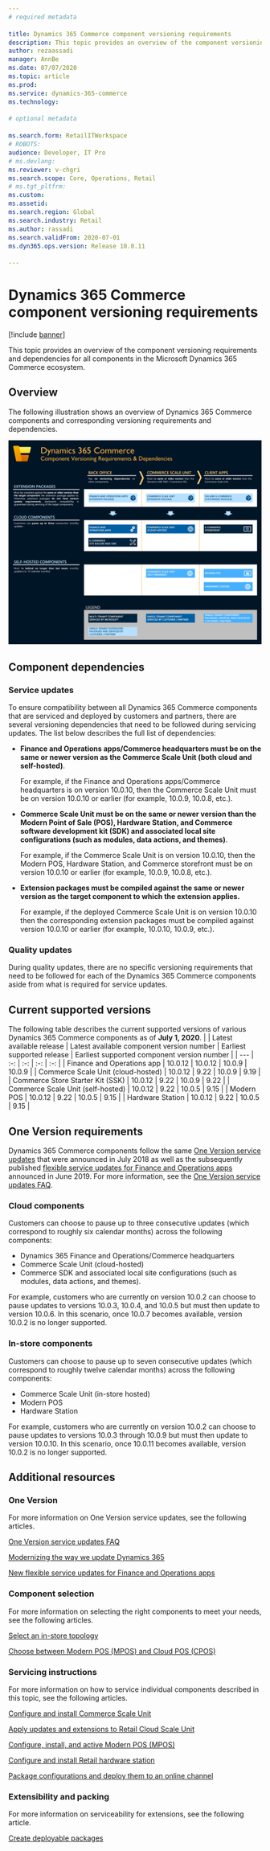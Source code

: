 ```yaml
---
# required metadata

title: Dynamics 365 Commerce component versioning requirements
description: This topic provides an overview of the component versioning requirements and dependencies for all components in the Microsoft Dynamics 365 Commerce ecosystem.
author: rezaassadi
manager: AnnBe
ms.date: 07/07/2020
ms.topic: article
ms.prod: 
ms.service: dynamics-365-commerce
ms.technology: 

# optional metadata

ms.search.form: RetailITWorkspace
# ROBOTS: 
audience: Developer, IT Pro
# ms.devlang: 
ms.reviewer: v-chgri
ms.search.scope: Core, Operations, Retail
# ms.tgt_pltfrm: 
ms.custom: 
ms.assetid: 
ms.search.region: Global
ms.search.industry: Retail
ms.author: rassadi
ms.search.validFrom: 2020-07-01
ms.dyn365.ops.version: Release 10.0.11

---
```


# Dynamics 365 Commerce component versioning requirements

[!include [banner](includes/banner.md)]

This topic provides an overview of the component versioning requirements and dependencies for all components in the Microsoft Dynamics 365 Commerce ecosystem.

## Overview

The following illustration shows an overview of Dynamics 365 Commerce components and corresponding versioning requirements and dependencies.

<a href="https://docs.microsoft.com/en-us/dynamics365/commerce/media/commerce-component-versioning.jpg" target="_blank">![Dynamics 365 Commerce Component Versioning Requirements and Dependencies](./media/commerce-component-versioning.jpg)</a>

## Component dependencies

### Service updates

To ensure compatibility between all Dynamics 365 Commerce components that are serviced and deployed by customers and partners, there are several versioning dependencies that need to be followed during servicing updates. The list below describes the full list of dependencies:

- **Finance and Operations apps/Commerce headquarters must be on the same or newer version as the Commerce Scale Unit (both cloud and self-hosted)**.

    For example, if the Finance and Operations apps/Commerce headquarters is on version 10.0.10, then the Commerce Scale Unit must be on version 10.0.10 or earlier (for example, 10.0.9, 10.0.8, etc.).
 
- **Commerce Scale Unit must be on the same or newer version than the Modern Point of Sale (POS), Hardware Station, and Commerce software development kit (SDK) and associated local site configurations (such as modules, data actions, and themes)**.

    For example, if the Commerce Scale Unit is on version 10.0.10, then the Modern POS, Hardware Station, and Commerce storefront must be on version 10.0.10 or earlier (for example, 10.0.9, 10.0.8, etc.).
 
- **Extension packages must be compiled against the same or newer version as the target component to which the extension applies.**

    For example, if the deployed Commerce Scale Unit is on version 10.0.10 then the corresponding extension packages must be compiled against version 10.0.10 or earlier (for example, 10.0.10, 10.0.9, etc.).

### Quality updates

During quality updates, there are no specific versioning requirements that need to be followed for each of the Dynamics 365 Commerce components aside from what is required for service updates.

## Current supported versions

The following table describes the current supported versions of various Dynamics 365 Commerce components as of **July 1, 2020**.
| | Latest available release | Latest available component version number | Earliest supported release | Earliest supported component version number |
| --- | :-: | :-: | :-: | :-: |
| Finance and Operations app | 10.0.12 | 10.0.12 | 10.0.9 | 10.0.9 |
| Commerce Scale Unit (cloud-hosted) | 10.0.12 | 9.22 | 10.0.9 | 9.19 |
| Commerce Store Starter Kit (SSK) | 10.0.12 | 9.22 | 10.0.9 | 9.22 |
| Commerce Scale Unit (self-hosted) | 10.0.12 | 9.22 | 10.0.5 | 9.15 |
| Modern POS | 10.0.12 | 9.22 | 10.0.5 | 9.15 |
| Hardware Station | 10.0.12 | 9.22 | 10.0.5 | 9.15 |

## One Version requirements

Dynamics 365 Commerce components follow the same [One Version service updates](https://cloudblogs.microsoft.com/dynamics365/bdm/2018/07/06/modernizing-the-way-we-update-dynamics-365/) that were announced in July 2018 as well as the subsequently published [flexible service updates for Finance and Operations apps](https://cloudblogs.microsoft.com/dynamics365/bdm/2019/06/03/new-flexible-service-updates-for-dynamics-365-for-finance-and-operations/) announced in June 2019. For more information, see the [One Version service updates FAQ](../fin-ops-core/fin-ops/get-started/one-version.md).

### Cloud components

Customers can choose to pause up to three consecutive updates (which correspond to roughly six calendar months) across the following components:
- Dynamics 365 Finance and Operations/Commerce headquarters
- Commerce Scale Unit (cloud-hosted)
- Commerce SDK and associated local site configurations (such as modules, data actions, and themes).

For example, customers who are currently on version 10.0.2 can choose to pause updates to versions 10.0.3, 10.0.4, and 10.0.5 but must then update to version 10.0.6. In this scenario, once 10.0.7 becomes available, version 10.0.2 is no longer supported.

### In-store components

Customers can choose to pause up to seven consecutive updates (which correspond to roughly twelve calendar months) across the following components:
- Commerce Scale Unit (in-store hosted)
- Modern POS
- Hardware Station 

For example, customers who are currently on version 10.0.2 can choose to pause updates to versions 10.0.3 through 10.0.9 but must then update to version 10.0.10. In this scenario, once 10.0.11 becomes available, version 10.0.2 is no longer supported.

## Additional resources

### One Version
For more information on One Version service updates, see the following articles.

[One Version service updates FAQ](../fin-ops-core/fin-ops/get-started/one-version.md)

[Modernizing the way we update Dynamics 365](https://cloudblogs.microsoft.com/dynamics365/bdm/2018/07/06/modernizing-the-way-we-update-dynamics-365/)

[New flexible service updates for Finance and Operations apps](https://cloudblogs.microsoft.com/dynamics365/bdm/2019/06/03/new-flexible-service-updates-for-dynamics-365-for-finance-and-operations/)

### Component selection
For more information on selecting the right components to meet your needs, see the following articles.

[Select an in-store topology](./dev-itpro/retail-in-store-topology.md)

[Choose between Modern POS (MPOS) and Cloud POS (CPOS)](mpos-or-cpos.md)

### Servicing instructions
For more information on how to service individual components described in this topic, see the following articles.

[Configure and install Commerce Scale Unit](./dev-itpro/retail-store-scale-unit-configuration-installation.md)

[Apply updates and extensions to Retail Cloud Scale Unit](../fin-ops-core/dev-itpro/deployment/update-retail-channel.md)

[Configure, install, and active Modern POS (MPOS)](retail-modern-pos-device-activation.md)

[Configure and install Retail hardware station](retail-hardware-station-configuration-installation.md)

[Package configurations and deploy them to an online channel](./e-commerce-extensibility/package-deploy.md)

### Extensibility and packing
For more information on serviceability for extensions, see the following article.

[Create deployable packages](./dev-itpro/retail-sdk/retail-sdk-packaging.md)
